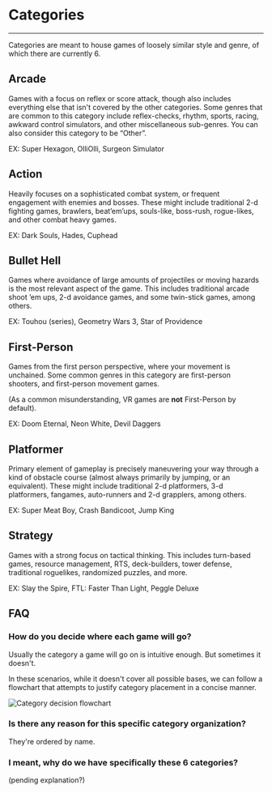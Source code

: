 # Categories
-----------
Categories are meant to house games of loosely similar style and genre, of which there are currently 6.

## Arcade 
Games with a focus on reflex or score attack, though also includes everything else that isn't covered by the other categories. Some genres that are common to this category include reflex-checks, rhythm, sports, racing, awkward control simulators, and other miscellaneous sub-genres. You can also consider this category to be “Other”.

EX: Super Hexagon, OlliOlli, Surgeon Simulator

## Action
Heavily focuses on a sophisticated combat system, or frequent engagement with enemies and bosses. These might include traditional 2-d fighting games, brawlers, beat’em’ups, souls-like, boss-rush, rogue-likes, and other combat heavy games.
 
EX: Dark Souls, Hades, Cuphead

## Bullet Hell 
Games where avoidance of large amounts of projectiles or moving hazards is the most relevant aspect of the game. This includes traditional arcade shoot ’em ups, 2-d avoidance games, and some twin-stick games, among others.

EX: Touhou (series), Geometry Wars 3, Star of Providence

## First-Person 
Games from the first person perspective, where your movement is unchained. Some common genres in this category are first-person shooters, and first-person movement games.

(As a common misunderstanding, VR games are **not** First-Person by default).

EX: Doom Eternal, Neon White, Devil Daggers

## Platformer 
Primary element of gameplay is precisely maneuvering your way through a kind of obstacle course (almost always primarily by jumping, or an equivalent). These might include traditional 2-d platformers, 3-d platformers, fangames, auto-runners and 2-d grapplers, among others.

EX: Super Meat Boy, Crash Bandicoot, Jump King

## Strategy 
Games with a strong focus on tactical thinking. This includes turn-based games, resource management, RTS, deck-builders, tower defense, traditional roguelikes, randomized puzzles, and more.

EX: Slay the Spire, FTL: Faster Than Light, Peggle Deluxe

## FAQ

### How do you decide where each game will go?

Usually the category a game will go on is intuitive enough. But sometimes it doesn't.

In these scenarios, while it doesn't cover all possible bases, we can follow a flowchart that attempts to justify category placement in a concise manner.

![Category decision flowchart](/categories/category_diagram.png)

### Is there any reason for this specific category organization?

They're ordered by name.

### I meant, why do we have specifically these 6 categories?

(pending explanation?)